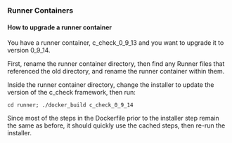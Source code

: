 ### Runner Containers

#### How to upgrade a runner container

You have a runner container, c\_check\_0\_9\_13 and you want to upgrade
it to version 0\_9\_14.

First, rename the runner container directory, then find any Runner files that
referenced the old directory, and rename the runner container within them.

Inside the runner container directory, change the installer to update the
version of the c\_check framework, then run:

    cd runner; ./docker_build c_check_0_9_14

Since most of the steps in the Dockerfile prior to the installer step remain
the same as before, it should quickly use the cached steps, then re-run the
installer.
